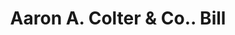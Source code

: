 ---
doi: 10.7916/D8W397CC
date_other: '1860'
date_other_textual: 1860-1869
form: printed ephemera
genre:
- Invoices
name:
- Aaron A. Colter & Co.
object_in_context_url: https://biggert.cul.columbia.edu/items/view/ave_biggert_01240
subject_hierarchical_geographic:
- Cincinnati, Ohio, United States
subject_name:
- Aaron A. Colter & Co.
title: Aaron A. Colter & Co.. Bill
sort_title: Aaron A. Colter & Co.. Bill
call_number: ave_biggert_01240
coordinates:
- 39.1,-84.51666666666667
pid: ave_biggert_01240
identifiers: ave_biggert_01240
thumbnail: https://derivativo-1.library.columbia.edu/iiif/2/ldpd:343203/full/!256,256/0/native.jpg
permalink: "/biggert/ave_biggert_01240/"
layout: iiif-image-page
---